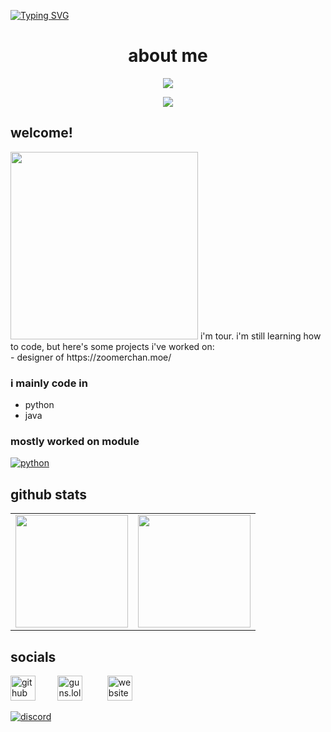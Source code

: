 [![Typing SVG](https://readme-typing-svg.herokuapp.com?font=Kanit&size=35&duration=2000&pause=500&color=F75C5C&width=435&lines=hello+;welcome+to+tour\'s+profile)](https://github.com/skidrips/)


# <h1 align="center"> about me </h1>

<p align="center">
  <a><img src="https://readme-typing-svg.herokuapp.com?color=F7D0CB&size=30&center=true&lines=zoomerchan.moe;guns.lol/hurricane;discord.gg/plus"></a>
</p>
<p align="center">  
<img src="https://komarev.com/ghpvc/?username=skidrips&color=lightgrey&label=viewcount&base=120&abbreviated=true">
</p>

## welcome!
<img src="https://static.wikia.nocookie.net/silly-cat/images/f/f7/Apple_Cat.jpg/revision/latest?cb=20240116165838&format=original" width="300"/>
i'm tour. i'm still learning how to code, but here's some projects i've worked on: </br>
- designer of https://zoomerchan.moe/

### i mainly code in
- python  
- java
</img>

### mostly worked on module



<!-- py -->
<a align="left" href="https://github.com/skidrips?tab=repositories" target="_blank"><img alt="python" src="https://img.shields.io/badge/-Python-3776AB?style=flat-square&logo=Python&logoColor=white"></a>




## github stats


<table width="100%" align="center">
  <tr>
    <td>
<img height="180em" src="https://github-readme-stats.vercel.app/api?username=skidrips&show_icons=true&theme=radical" /> </td>
<td> <img height="180em" src="https://github-readme-stats.vercel.app/api/top-langs/?username=skidrips&show_icons=true&hide_border=true&layout=compact&langs_count=8&theme=tokyonight"/> </td>  
  
  </tr>
 <table>


</p>


## socials
   

<p align="center">
  
  [<img src='https://upload.wikimedia.org/wikipedia/commons/a/ae/Github-desktop-logo-symbol.svg' alt='github' height='40'>](https://github.com/skidrips)&nbsp;&nbsp;&nbsp;&nbsp;&nbsp;&nbsp;&nbsp;&nbsp;&nbsp;[<img src='https://assets.guns.lol/guns_logo_no_background_cropped.png' alt='guns.lol' height='40'>](https://guns.lol/hurricane)
  &nbsp;&nbsp;&nbsp;&nbsp;&nbsp;&nbsp;&nbsp;&nbsp;&nbsp;[<img src='https://www.svgrepo.com/show/289744/globe-internet.svg' alt='website' height='40'>](https://zoomerchan.moe/)
   
</p>

<a align="center" href="https://discord.com" target="_blank"><img alt="discord" src="https://discord.c99.nl/widget/theme-4/921452818152435772.png"></a>
